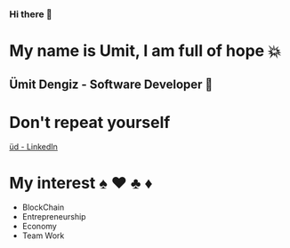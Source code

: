 ### Hi there 👋


# My name is Umit, I am full of hope 💥
## Ümit Dengiz - Software Developer 🐍

# <DRY> Don't repeat yourself </DRY> 


[üd - LinkedIn](https://www.linkedin.com/in/umit-dengiz/)


# My interest ♠️ ♥️ ♣️ ♦️

- BlockChain
- Entrepreneurship
- Economy 
- Team Work

<!--
**dengizUmit/dengizUmit** is a ✨ _special_ ✨ repository because its `README.md` (this file) appears on your GitHub profile.

Here are some ideas to get you started:

- 🔭 I’m currently working on ...
- 🌱 I’m currently learning ...
- 👯 I’m looking to collaborate on ...
- 🤔 I’m looking for help with ...
- 💬 Ask me about ...
- 📫 How to reach me: ...
- 😄 Pronouns: ...
- ⚡ Fun fact: ...
-->

